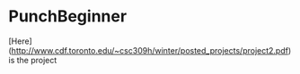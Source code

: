 # PunchBeginner

[Here] (http://www.cdf.toronto.edu/~csc309h/winter/posted_projects/project2.pdf) is the project
